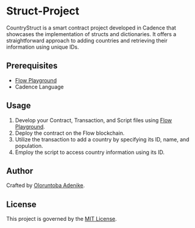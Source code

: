 # Struct-Project
CountryStruct is a smart contract project developed in Cadence that showcases the implementation of structs and dictionaries. It offers a straightforward approach to adding countries and retrieving their information using unique IDs.

## Prerequisites

- [Flow Playground](https://play.flow.com/)
- Cadence Language

## Usage

1. Develop your Contract, Transaction, and Script files using [Flow Playground](https://play.flow.com/).
2. Deploy the contract on the Flow blockchain.
3. Utilize the transaction to add a country by specifying its ID, name, and population.
4. Employ the script to access country information using its ID.

## Author

Crafted by [Oloruntoba Adenike](https://github.com/VickieAde).

## License

This project is governed by the [MIT License](LICENSE).